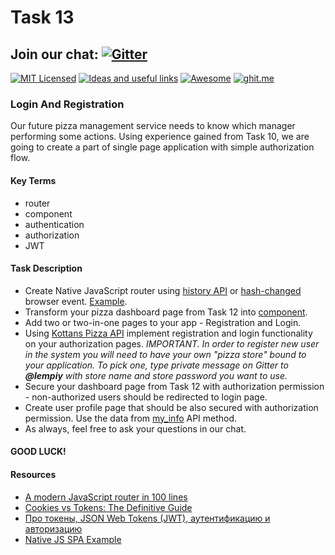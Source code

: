 # Task 13

## Join our chat: [![Gitter](https://badges.gitter.im/Kottans/frontend.svg)](https://gitter.im/Kottans/frontend?utm_source=badge&utm_medium=badge&utm_campaign=pr-badge)

[![MIT Licensed](https://img.shields.io/badge/license-MIT-blue.svg)](https://github.com/Kottans/web/blob/master/LICENSE.md)
[![Ideas and useful links](https://img.shields.io/badge/google--doc-ideas-ff69b4.svg)](https://docs.google.com/spreadsheets/d/1bZJhYjK3VHOS2HmQb2Fs4aHfEBt8mp1F09j9nEEDaqE/edit#gid=818017811)
[![Awesome](https://cdn.rawgit.com/sindresorhus/awesome/d7305f38d29fed78fa85652e3a63e154dd8e8829/media/badge.svg)](https://github.com/sindresorhus/awesome#front-end-development)
[![ghit.me](https://ghit.me/badge.svg?repo=Kottans/frontend)](https://ghit.me/repo/Kottans/frontend)

### Login And Registration
Our future pizza management service needs to know which manager performing some actions. Using experience gained from Task 10,
we are going to create a part of single page application with simple authorization flow.

#### Key Terms
- router
- component
- authentication
- authorization
- JWT

#### Task Description

- Create Native JavaScript router using [history API](https://developer.mozilla.org/en-US/docs/Web/API/History) 
or [hash-changed](https://developer.mozilla.org/ru/docs/Web/Events/hashchange) browser event. [Example](https://github.com/zonzujiro/spa-framework/blob/master/src/framework/Router.js).
- Transform your pizza dashboard page from Task 12 into [component](https://github.com/zonzujiro/spa-framework/blob/master/src/framework/Component.js).
- Add two or two-in-one pages to your app - Registration and Login.
- Using [Kottans Pizza API](https://github.com/lempiy/Kottans-Pizza-Api) implement registration and login functionality on your authorization pages.
*IMPORTANT. In order to register new user in the system you will need to have your own "pizza store"
bound to your application. To pick one, type private message on Gitter to **@lempiy** with store name and store password
you want to use.*
- Secure your dashboard page from Task 12 with authorization permission - non-authorized
users should be redirected to login page.
- Create user profile page that should be also secured with authorization permission. Use the data from [my_info](https://github.com/lempiy/Kottans-Pizza-Api/blob/master/docs/USERS.md#my-info) API method.
- As always, feel free to ask your questions in our chat.

#### GOOD LUCK!

#### Resources

- [A modern JavaScript router in 100 lines](http://krasimirtsonev.com/blog/article/A-modern-JavaScript-router-in-100-lines-history-api-pushState-hash-url)
- [Cookies vs Tokens: The Definitive Guide](https://auth0.com/blog/cookies-vs-tokens-definitive-guide/)
- [Про токены, JSON Web Tokens (JWT), аутентификацию и авторизацию](https://gist.github.com/zmts/802dc9c3510d79fd40f9dc38a12bccfc)
- [Native JS SPA Example](https://github.com/zonzujiro/spa-framework)
